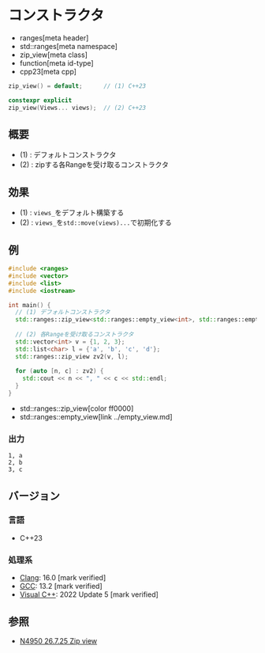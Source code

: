 # コンストラクタ
* ranges[meta header]
* std::ranges[meta namespace]
* zip_view[meta class]
* function[meta id-type]
* cpp23[meta cpp]

```cpp
zip_view() = default;      // (1) C++23

constexpr explicit
zip_view(Views... views);  // (2) C++23
```

## 概要

- (1) : デフォルトコンストラクタ
- (2) : zipする各Rangeを受け取るコンストラクタ

## 効果

- (1) : `views_`をデフォルト構築する
- (2) : `views_`を`std::move(views)...`で初期化する

## 例
```cpp example
#include <ranges>
#include <vector>
#include <list>
#include <iostream>

int main() {
  // (1) デフォルトコンストラクタ
  std::ranges::zip_view<std::ranges::empty_view<int>, std::ranges::empty_view<char>> zv1;
  
  // (2) 各Rangeを受け取るコンストラクタ
  std::vector<int> v = {1, 2, 3};
  std::list<char> l = {'a', 'b', 'c', 'd'};
  std::ranges::zip_view zv2(v, l);
  
  for (auto [n, c] : zv2) {
    std::cout << n << ", " << c << std::endl;
  }
}
```
* std::ranges::zip_view[color ff0000]
* std::ranges::empty_view[link ../empty_view.md]

### 出力
```
1, a
2, b
3, c
```

## バージョン
### 言語
- C++23

### 処理系
- [Clang](/implementation.md#clang): 16.0 [mark verified]
- [GCC](/implementation.md#gcc): 13.2 [mark verified]
- [Visual C++](/implementation.md#visual_cpp): 2022 Update 5 [mark verified]

## 参照
- [N4950 26.7.25 Zip view](https://timsong-cpp.github.io/cppwp/n4950/range.zip)
